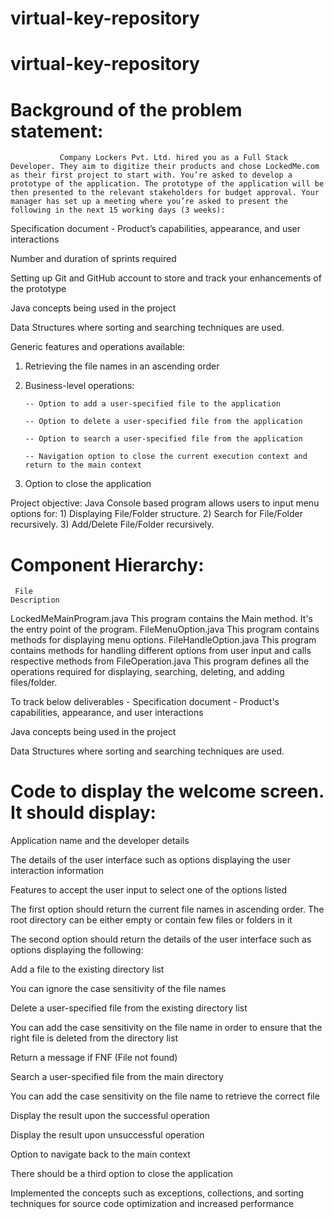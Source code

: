 # virtual-key-repository
#  virtual-key-repository

# Background of the problem statement:

               Company Lockers Pvt. Ltd. hired you as a Full Stack Developer. They aim to digitize their products and chose LockedMe.com as their first project to start with. You’re asked to develop a prototype of the application. The prototype of the application will be then presented to the relevant stakeholders for budget approval. Your manager has set up a meeting where you’re asked to present the following in the next 15 working days (3 weeks): 

Specification document - Product’s capabilities, appearance, and user interactions

Number and duration of sprints required 

Setting up Git and GitHub account to store and track your enhancements of the prototype 

Java concepts being used in the project 

Data Structures where sorting and searching techniques are used. 

Generic features and operations available: 

  1)  Retrieving the file names in an ascending order

  2)  Business-level operations:

          -- Option to add a user-specified file to the application

          -- Option to delete a user-specified file from the application

          -- Option to search a user-specified file from the application

          -- Navigation option to close the current execution context and return to the main context

  3)  Option to close the application



Project objective: 
       Java Console based program allows users to input menu options for:
             1) Displaying File/Folder structure.
             2) Search for File/Folder recursively.
             3) Add/Delete File/Folder recursively.

# Component Hierarchy:

     File	                                                                      Description
LockedMeMainProgram.java	                          This program contains the Main method. It's the entry point of the program.
FileMenuOption.java	                                This program contains methods for displaying menu options.
FileHandleOption.java	                              This program contains methods for handling different options from user input and calls respective methods from 
FileOperation.java	                                This program defines all the operations required for displaying, searching, deleting, and adding files/folder.




To track below deliverables -
Specification document - Product's capabilities, appearance, and user interactions

Java concepts being used in the project 

Data Structures where sorting and searching techniques are used. 



# Code to display the welcome screen. It should display:

Application name and the developer details 

The details of the user interface such as options displaying the user interaction information 

Features to accept the user input to select one of the options listed 

The first option should return the current file names in ascending order. The root directory can be either empty or contain few files or folders in it

 The second option should return the details of the user interface such as options displaying the following:

Add a file to the existing directory list

You can ignore the case sensitivity of the file names 

Delete a user-specified file from the existing directory list

You can add the case sensitivity on the file name in order to ensure that the right file is deleted from the directory list

Return a message if FNF (File not found)

Search a user-specified file from the main directory

You can add the case sensitivity on the file name to retrieve the correct file

Display the result upon the successful operation

Display the result upon unsuccessful operation

Option to navigate back to the main context

There should be a third option to close the application

Implemented the concepts such as exceptions, collections, and sorting techniques for source code optimization and increased performance
